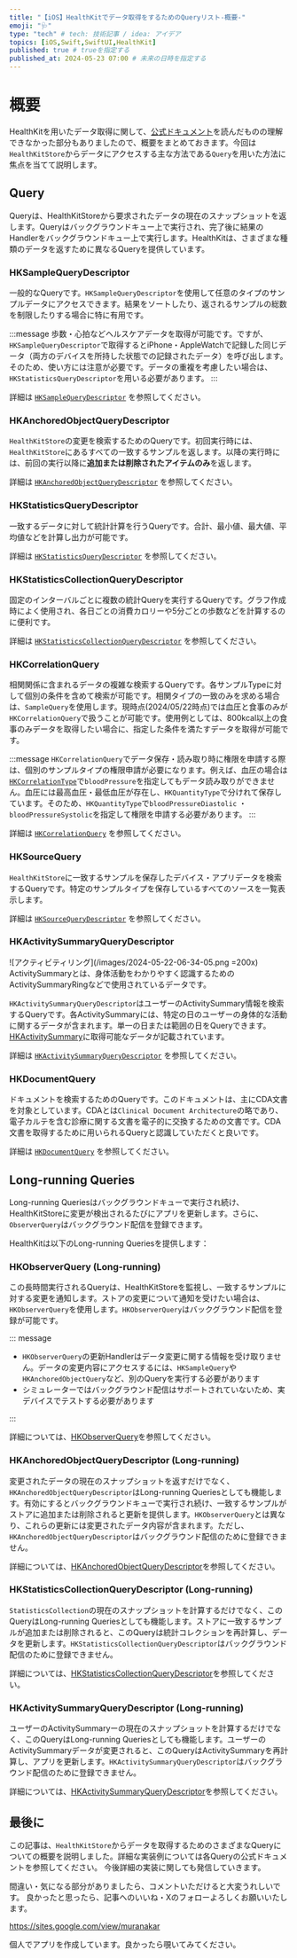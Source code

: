 ```yaml
---
title: "【iOS】HealthKitでデータ取得をするためのQueryリスト-概要-"
emoji: "🩺"
type: "tech" # tech: 技術記事 / idea: アイデア
topics: [iOS,Swift,SwiftUI,HealthKit]
published: true # trueを指定する
published_at: 2024-05-23 07:00 # 未来の日時を指定する
---
```


# 概要

HealthKitを用いたデータ取得に関して、[公式ドキュメント](https://developer.apple.com/documentation/healthkit/reading_data_from_healthkit)を読んだものの理解できなかった部分もありましたので、概要をまとめておきます。今回は`HealthKitStore`からデータにアクセスする主な方法である`Query`を用いた方法に焦点を当てて説明します。

## Query

Queryは、HealthKitStoreから要求されたデータの現在のスナップショットを返します。Queryはバックグラウンドキュー上で実行され、完了後に結果のHandlerをバックグラウンドキュー上で実行します。HealthKitは、さまざまな種類のデータを返すために異なるQueryを提供しています。

### HKSampleQueryDescriptor

一般的なQueryです。`HKSampleQueryDescriptor`を使用して任意のタイプのサンプルデータにアクセスできます。結果をソートしたり、返されるサンプルの総数を制限したりする場合に特に有用です。

:::message
歩数・心拍などヘルスケアデータを取得が可能です。ですが、`HKSampleQueryDescriptor`で取得するとiPhone・AppleWatchで記録した同じデータ（両方のデバイスを所持した状態での記録されたデータ）を呼び出します。そのため、使い方には注意が必要です。データの重複を考慮したい場合は、`HKStatisticsQueryDescriptor`を用いる必要があります。
:::

詳細は [`HKSampleQueryDescriptor`](https://developer.apple.com/documentation/healthkit/hksamplequerydescriptor) を参照してください。

### HKAnchoredObjectQueryDescriptor

`HealthKitStore`の変更を検索するためのQueryです。初回実行時には、`HealthKitStore`にあるすべての一致するサンプルを返します。以降の実行時には、前回の実行以降に**追加または削除されたアイテムのみ**を返します。

詳細は [`HKAnchoredObjectQueryDescriptor`](https://developer.apple.com/documentation/healthkit/hkanchoredobjectquerydescriptor) を参照してください。

### HKStatisticsQueryDescriptor

一致するデータに対して統計計算を行うQueryです。合計、最小値、最大値、平均値などを計算し出力が可能です。

詳細は [`HKStatisticsQueryDescriptor`](https://developer.apple.com/documentation/healthkit/hkstatisticsquerydescriptor) を参照してください。

### HKStatisticsCollectionQueryDescriptor

固定のインターバルごとに複数の統計Queryを実行するQueryです。グラフ作成時によく使用され、各日ごとの消費カロリーや5分ごとの歩数などを計算するのに便利です。

詳細は [`HKStatisticsCollectionQueryDescriptor`](https://developer.apple.com/documentation/healthkit/hkstatisticscollectionquerydescriptor) を参照してください。

### HKCorrelationQuery

相関関係に含まれるデータの複雑な検索するQueryです。各サンプルTypeに対して個別の条件を含めて検索が可能です。相関タイプの一致のみを求める場合は、`SampleQuery`を使用します。現時点(2024/05/22時点)では血圧と食事のみが`HKCorrelationQuery`で扱うことが可能です。使用例としては、800kcal以上の食事のみデータを取得したい場合に、指定した条件を満たすデータを取得が可能です。

:::message
`HKCorrelationQuery`でデータ保存・読み取り時に権限を申請する際は、個別のサンプルタイプの権限申請が必要になります。例えば、血圧の場合は[`HKCorrelationType`](https://developer.apple.com/documentation/healthkit/hkcorrelationtype)で`bloodPressure`を指定してもデータ読み取りができません。血圧には最高血圧・最低血圧が存在し、`HKQuantityType`で分けれて保存しています。そのため、`HKQuantityType`で`bloodPressureDiastolic` ・`bloodPressureSystolic`を指定して権限を申請する必要があります。
:::

詳細は [`HKCorrelationQuery`](https://developer.apple.com/documentation/healthkit/hkcorrelationquery) を参照してください。

### HKSourceQuery

`HealthKitStore`に一致するサンプルを保存したデバイス・アプリデータを検索するQueryです。特定のサンプルタイプを保存しているすべてのソースを一覧表示します。

詳細は [`HKSourceQueryDescriptor`](https://developer.apple.com/documentation/healthkit/hksourcequerydescriptor) を参照してください。

### HKActivitySummaryQueryDescriptor

![アクティビティリング](/images/2024-05-22-06-34-05.png =200x)
ActivitySummaryとは、身体活動をわかりやすく認識するためのActivitySummaryRingなどで使用されているデータです。

`HKActivitySummaryQueryDescriptor`はユーザーのActivitySummary情報を検索するQueryです。各ActivitySummaryには、特定の日のユーザーの身体的な活動に関するデータが含まれます。単一の日または範囲の日をQueryできます。[HKActivitySummary](https://developer.apple.com/documentation/healthkit/hkactivitysummary)に取得可能なデータが記載されています。

詳細は [`HKActivitySummaryQueryDescriptor`](https://developer.apple.com/documentation/healthkit/hkactivitysummaryquery) を参照してください。

### HKDocumentQuery

ドキュメントを検索するためのQueryです。このドキュメントは、主にCDA文書を対象としています。CDAとは`Clinical Document Architecture`の略であり、電子カルテを含む診療に関する文書を電子的に交換するための文書です。CDA文書を取得するために用いられるQueryと認識していただくと良いです。

詳細は [`HKDocumentQuery`](https://developer.apple.com/documentation/healthkit/hkdocumentquery) を参照してください。

## Long-running Queries

Long-running Queriesはバックグラウンドキューで実行され続け、HealthKitStoreに変更が検出されるたびにアプリを更新します。さらに、`ObserverQuery`はバックグラウンド配信を登録できます。

HealthKitは以下のLong-running Queriesを提供します：

### HKObserverQuery (Long-running)

この長時間実行されるQueryは、HealthKitStoreを監視し、一致するサンプルに対する変更を通知します。ストアの変更について通知を受けたい場合は、`HKObserverQuery`を使用します。`HKObserverQuery`はバックグラウンド配信を登録が可能です。

::: message

- `HKObserverQuery`の更新Handlerはデータ変更に関する情報を受け取りません。データの変更内容にアクセスするには、`HKSampleQuery`や`HKAnchoredObjectQuery`など、別のQueryを実行する必要があります
- シミュレーターではバックグラウンド配信はサポートされていないため、実デバイスでテストする必要があります

:::

詳細については、[HKObserverQuery](https://developer.apple.com/documentation/healthkit/hkobserverquery)を参照してください。

### HKAnchoredObjectQueryDescriptor (Long-running)

変更されたデータの現在のスナップショットを返すだけでなく、`HKAnchoredObjectQueryDescriptor`はLong-running Queriesとしても機能します。有効にするとバックグラウンドキューで実行され続け、一致するサンプルがストアに追加または削除されると更新を提供します。`HKObserverQuery`とは異なり、これらの更新には変更されたデータ内容が含まれます。ただし、`HKAnchoredObjectQueryDescriptor`はバックグラウンド配信のために登録できません。

詳細については、[HKAnchoredObjectQueryDescriptor](https://developer.apple.com/documentation/healthkit/hkanchoredobjectquerydescriptor)を参照してください。

### HKStatisticsCollectionQueryDescriptor (Long-running)

`StatisticsCollection`の現在のスナップショットを計算するだけでなく、このQueryはLong-running Queriesとしても機能します。ストアに一致するサンプルが追加または削除されると、このQueryは統計コレクションを再計算し、データを更新します。`HKStatisticsCollectionQueryDescriptor`はバックグラウンド配信のために登録できません。

詳細については、[HKStatisticsCollectionQueryDescriptor](https://developer.apple.com/documentation/healthkit/hkstatisticscollectionquerydescriptor)を参照してください。

### HKActivitySummaryQueryDescriptor (Long-running)

ユーザーのActivitySummaryーの現在のスナップショットを計算するだけでなく、このQueryはLong-running Queriesとしても機能します。ユーザーのActivitySummaryデータが変更されると、このQueryはActivitySummaryを再計算し、アプリを更新します。`HKActivitySummaryQueryDescriptor`はバックグラウンド配信のために登録できません。

詳細については、[HKActivitySummaryQueryDescriptor](https://developer.apple.com/documentation/healthkit/hkactivitysummaryquerydescriptor)を参照してください。

## 最後に

この記事は、`HealthKitStore`からデータを取得するためのさまざまなQueryについての概要を説明しました。詳細な実装例については各Queryの公式ドキュメントを参照してください。
今後詳細の実装に関しても発信していきます。

間違い・気になる部分がありましたら、コメントいただけると大変うれしいです。
良かったと思ったら、記事へのいいね・Xのフォローよろしくお願いいたします。

https://sites.google.com/view/muranakar

個人でアプリを作成しています。良かったら覗いてみてください。
